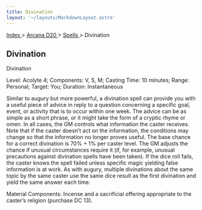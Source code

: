 ```yaml
---
title: Divination
layout: '~/layouts/MarkdownLayout.astro'
---
```


[ Index ](/) > [ Arcana D20 ](/arcana.d20.srd) > [ Spells ](/arcana.d20.srd/spells) > Divination

##  Divination

Divination

Level: Acolyte 4; Components: V, S, M; Casting Time: 10 minutes; Range:
Personal; Target: You; Duration: Instantaneous

Similar to augury but more powerful, a divination spell can provide you with a
useful piece of advice in reply to a question concerning a specific goal,
event, or activity that is to occur within one week. The advice can be as
simple as a short phrase, or it might take the form of a cryptic rhyme or
omen. In all cases, the GM controls what information the caster receives. Note
that if the caster doesn’t act on the information, the conditions may change
so that the information no longer proves useful. The base chance for a correct
divination is 70% + 1% per caster level. The GM adjusts the chance if unusual
circumstances require it (if, for example, unusual precautions against
divination spells have been taken). If the dice roll fails, the caster knows
the spell failed unless specific magic yielding false information is at work.
As with augury, multiple divinations about the same topic by the same caster
use the same dice result as the first divination and yield the same answer
each time.

Material Components: Incense and a sacrificial offering appropriate to the
caster’s religion (purchase DC 13).

